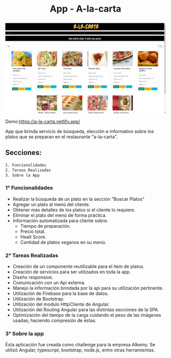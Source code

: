 # <p align ="center">App - A-la-carta</p>
<img src="https://github.com/santiagocarranz-a/Challenge-Alkemy-Frontend-Angular/blob/bf5f148cf52a2e224c94c0ff58219d52e6d8f685/a%20la%20carta%20search.png" alt="" title="Optional title">

Demo:https://a-la-carta.netlify.app/

App que brinda servicio de búsqueda, elección e informativo sobre los platos que se preparan en el restaurante "a-la-carta".

## Secciones:
```
1. Funcionalidades
2. Tareas Realizadas
3. Sobre la App
```

### 1° Funcionalidades

* Realizar la búsqueda de un plato en la sección "Buscar Platos"
* Agregar un plato al menú del cliente.
* Obtener más detalles de los platos si el cliente lo requiere.
* Eliminar el plato del menú de forma práctica.
* Información automatizada para cliente sobre: 
   - Tiempo de preparación.
   - Precio total.
   - Healt Score.
   - Cantidad de platos veganos en su menú.


### 2° Tareas Realizadas

* Creación de un componente reutilizable para el ítem de platos.
* Creación de servicios para ser utilizados en toda la app.
* Diseño responsive.
* Comunicación con un Api externa.
* Manejo la información brindada por la api para su utilización pertinente.
* Utilización de Firebase para la base de datos.
* Utilización de Bootstrap.
* Utilización del modulo HttpCliente de Angular.
* Utilización del Routing Angular para las distintas secciones de la SPA.
* Optimización del tiempo de la carga cuidando el peso de las imágenes usadas; haciendo compresión de éstas.

### 3° Sobre la app

Ésta aplicación fue creada como challenge para la empresa Alkemy. 
Se utilizó Angular, typescript, bootstrap, node.js, entre otras herramientas.

